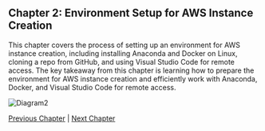 
## Chapter 2: Environment Setup for AWS Instance Creation

This chapter covers the process of setting up an environment for AWS instance creation, including installing Anaconda and Docker on Linux, cloning a repo from GitHub, and using Visual Studio Code for remote access. The key takeaway from this chapter is learning how to prepare the environment for AWS instance creation and efficiently work with Anaconda, Docker, and Visual Studio Code for remote access.

![Diagram2](https://showme.redstarplugin.com/s/lmGwaOyt)

[Previous Chapter](chapter-1.md) | [Next Chapter](chapter-3.md)